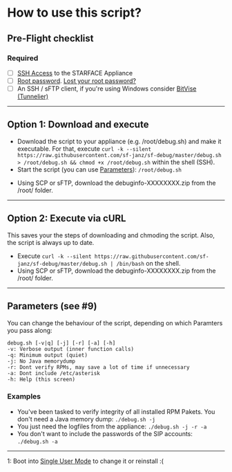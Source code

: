 # How to use this script?
## Pre-Flight checklist
### Required
- [ ] [SSH Access](http://wiki.starface.de/index.php/SSH) to the STARFACE Appliance
- [ ] [Root password](http://wiki.starface.de/index.php/Root_Passwort). [Lost your root password?](#fn1)
- [ ] An SSH / sFTP client, if you're using Windows consider [BitVise (Tunnelier)](https://www.bitvise.com/download-area)
---
## Option 1: Download and execute
- Download the script to your appliance (e.g. /root/debug.sh) and make it executable.
For that, execute
`curl -k --silent https://raw.githubusercontent.com/sf-janz/sf-debug/master/debug.sh > /root/debug.sh && chmod +x /root/debug.sh` within the shell (SSH).
- Start the script (you can use [Parameters](#Parameters)):
`/root/debug.sh`
* Using SCP or sFTP, download the debuginfo-XXXXXXXX.zip from the /root/ folder.
---

## Option 2: Execute via cURL
This saves your the steps of downloading and chmoding the script. Also, the script is always up to date.

* Execute `curl -k --silent https://raw.githubusercontent.com/sf-janz/sf-debug/master/debug.sh | /bin/bash` on the shell.
* Using SCP or sFTP, download the debuginfo-XXXXXXXX.zip from the /root/ folder.
---

## <a name="Paramters"></a>Parameters (see #9)
You can change the behaviour of the script, depending on which Paramters you pass along:
```
debug.sh [-v|q] [-j] [-r] [-a] [-h]
-v: Verbose output (inner function calls)
-q: Minimum output (quiet)
-j: No Java memorydump
-r: Dont verify RPMs, may save a lot of time if unnecessary
-a: Dont include /etc/asterisk
-h: Help (this screen)
```

### Examples
* You've been tasked to verify integrity of all installed RPM Pakets. You don't need a Java memory dump:
`./debug.sh -j`
* You just need the logfiles from the appliance:
`./debug.sh -j -r -a`
* You don't want to include the passwords of the SIP accounts:
`./debug.sh -a`
---

<a name="fn1"></a>1:
Boot into [Single User Mode](http://wiki.starface.de/index.php/Single_user_mode) to change it or reinstall :(
